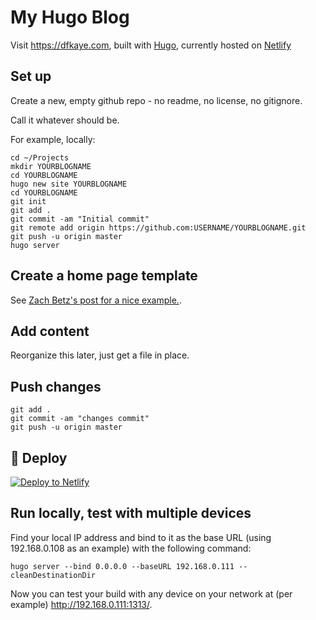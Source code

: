 # My Hugo Blog

Visit https://dfkaye.com, built with [Hugo](https://gohugo.io), currently hosted on [Netlify](https://www.netlify.com/)

## Set up

Create a new, empty github repo - no readme, no license, no gitignore.

Call it whatever <YOURBLOGNAME> should be.

For example, locally:

```
cd ~/Projects
mkdir YOURBLOGNAME
cd YOURBLOGNAME
hugo new site YOURBLOGNAME
cd YOURBLOGNAME
git init
git add .
git commit -am "Initial commit"
git remote add origin https://github.com:USERNAME/YOURBLOGNAME.git
git push -u origin master
hugo server
```

## Create a home page template

See [Zach Betz's post for a nice example.](https://zwbetz.com/make-a-hugo-blog-from-scratch/#homepage-layout).

## Add content

Reorganize this later, just get a file in place.

## Push changes

```
git add .
git commit -am "changes commit"
git push -u origin master
```

## 💫 Deploy

[![Deploy to Netlify](https://www.netlify.com/img/deploy/button.svg)](https://app.netlify.com/start/deploy?repository=https://github.com/dfkaye/dfkaye-blog)

## Run locally, test with multiple devices

Find your local IP address and bind to it as the base URL (using 192.168.0.108 as an example) with the following command:

```
hugo server --bind 0.0.0.0 --baseURL 192.168.0.111 --cleanDestinationDir
```

Now you can test your build with any device on your network at (per example) http://192.168.0.111:1313/.
